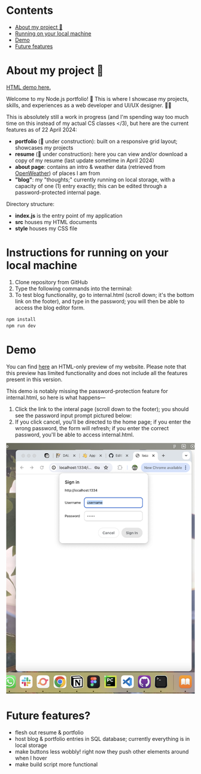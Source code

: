 # Contents

- [About my project 🌱](#about-my-project)
- [Running on your local machine](#instructions-for-running-on-your-local-machine)
- [Demo](#demo)
- [Future features](#future-features)

# About my project 🌱
[HTML demo here.](https://yawenx2004.github.io/portfolio-site-static/index.html)

Welcome to my Node.js portfolio! 🌟 This is where I showcase my projects, skills, and experiences as a web developer and UI/UX designer. 🌻🌿

This is absolutely still a work in progress (and I'm spending way too much time on this instead of my actual CS classes </3), but here are the current features as of 22 April 2024:

- **portfolio** (🚧 under construction): built on a responsive grid layout; showcases my projects
- **resume** (🚧 under construction): here you can view and/or download a copy of my resume (last update sometime in April 2024)
- **about page**: contains an intro & weather data (retrieved from [OpenWeather](https://openweathermap.org/)) of places I am from
- **"blog"**: my "thoughts;" currently running on local storage, with a capacity of one (1) entry exactly; this can be edited through a password-protected internal page.

Directory structure:

- **index.js** is the entry point of my application
- **src** houses my HTML documents
- **style** houses my CSS file

# Instructions for running on your local machine
1. Clone repository from GitHub
2. Type the following commands into the terminal:
3. To test blog functionality, go to internal.html (scroll down; it's the bottom link on the footer), and type in the password; you will then be able to access the blog editor form.
```bash
npm install
npm run dev
```

# Demo
You can find [here](https://yawenx2004.github.io/portfolio-site-static/index.html) an HTML-only preview of my website. Please note that this preview has limited functionality and does not include all the features present in this version.

This demo is notably missing the password-protection feature for internal.html, so here is what happens—

1. Click the link to the interal page (scroll down to the footer); you should see the password input prompt pictured below:
2. If you click cancel, you'll be directed to the home page; if you enter the wrong password, the form will refresh; if you enter the correct password, you'll be able to access internal.html.

![Demo Image](./demo/demo-password-form.png)

# Future features?
- flesh out resume & portfolio
- host blog & portfolio entries in SQL database; currently everything is in local storage
- make buttons less wobbly! right now they push other elements around when I hover
- make build script more functional

